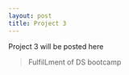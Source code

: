 ```yaml
---
layout: post
title: Project 3
---
```


Project 3 will be posted here

> FulfilLment of DS bootcamp
